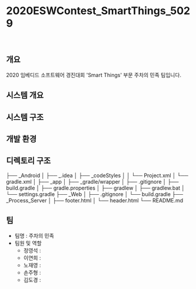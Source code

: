 # 2020ESWContest_SmartThings_5029

</br>



## 개요

2020 임베디드 소프트웨어 경진대회 'Smart Things' 부문 주차의 민족 팀입니다.

 


## 시스템 개요 


## 시스템 구조


## 개발 환경 


## 디렉토리 구조
├── _Android
│   ├── _.idea
│       ├── _codeStyles
│       │   └── Project.xml
│       └── gradle.xml
│   ├── _app
│   ├── _gradle/wrapper
│   ├── .gitignore
│   ├── build.gradle
│   ├── gradle.properties
│   ├── gradlew
│   ├── gradlew.bat
│   └── settings.gradle
├── _Web
│   ├── .gitignore
│   └── build.gradle
├── _Process_Server
│   ├── footer.html
│   └── header.html
└── README.md

## 팀

- 팀명 : 주차의 민족
- 팀원 및 역할
  - 정영석 : 
  - 이연희 : 
  - 노재영 : 
  - 손주형 : 
  - 김도경 : 



